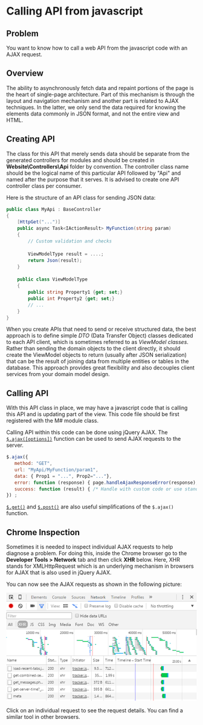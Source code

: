 # Calling API from javascript

## Problem

You want to know how to call a web API from the javascript code with an AJAX request.

## Overview
The ability to asynchronously fetch data and repaint portions of the page is the heart of single-page architecture. Part of this mechanism is through the layout and navigation mechanism and another part is related to AJAX techniques. In the latter, we only send the data required for knowing the elements data commonly in JSON format, and not the entire view and HTML.

## Creating API
The class for this API that merely sends data should be separate from the generated controllers for modules and should be created in **Website\Controllers\Api** folder by convention. The controller class name should be the logical name of this particular API followed by "Api" and named after the purpose that it serves. It is advised to create one API controller class per consumer.

Here is the structure of an API class for sending JSON data:

```csharp
public class MyApi : BaseController
{
    [HttpGet("...")]
    public async Task<IActionResult> MyFunction(string param)
    {
        // Custom validation and checks
                       
        ViewModelType result = ....;
        return Json(result);
    }
        
    public class ViewModelType
    {
        public string Property1 {get; set;}
        public int Property2 {get; set;}
        // ...
    }
}
```
When you create APIs that need to send or receive structured data, the best approach is to define simple _DTO_ (Data Transfer Object) classes dedicated to each API client, which is sometimes referred to as _ViewModel classes_. Rather than sending the domain objects to the client directly, it should create the ViewModel objects to return (usually after JSON serialization) that can be the result of joining data from multiple entities or tables in the database. This approach provides great flexibility and also decouples client services from your domain model design.

## Calling API
With this API class in place, we may have a javascript code that is calling this API and is updating part of the view. This code file should be first registered with the M# module class.

Calling API within this code can be done using jQuery AJAX. 
The [`$.ajax([options])`](https://api.jquery.com/jquery.ajax/) function can be used to send AJAX requests to the server. 

```javascript
$.ajax({
   method: "GET",
   url: "MyApi/MyFunction/param1",
   data: { Prop1 = "...", Prop2="..."},
   error: function (response) { page.handleAjaxResponseError(response); },
   success: function (result) { /* Handle with custom code or use standard M# MVC result*/ },
}) ;
```
[`$.get()`](https://api.jquery.com/jquery.get/) and [`$.post()`](https://api.jquery.com/jquery.post/) are also useful simplifications of the `$.ajax()` function.

## Chrome Inspection
Sometimes it is needed to inspect individual AJAX requests to help diagnose a problem. For doing this, inside the Chrome browser go to the **Developer Tools > Network** tab and then click **XHR** below. Here, XHR stands for XMLHttpRequest which is an underlying mechanism in browsers for AJAX that is also used in jQuery AJAX.

You can now see the AJAX requests as shown in the following picture:

<p align="center">
  <img src="images/chrome-xhr.png">
</p>

Click on an individual request to see the request details. You can find a similar tool in other browsers.

